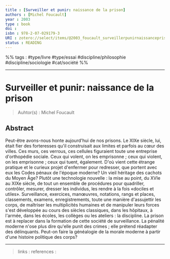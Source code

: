 ```yaml
---
title : [Surveiller et punir: naissance de la prison]
authors : [Michel Foucault]
year : 2003
type : book
doi : 
isbn : 978-2-07-029179-3
URI : zotero://select/items/@2003_foucault_surveillerpunirnaissanceprison
status : READING
---
```


%% tags : #type/livre #type/essai #discipline/philosophie #discipline/sociologie #cat/société  %% 

---

Surveiller et punir: naissance de la prison
===
> Auhtor(s) : Michel Foucault

## Abstract
Peut-être avons-nous honte aujourd'hui de nos prisons. Le XIXe siècle, lui, était fier des forteresses qu'il construisait aux limites et parfois au cœur des villes. Ces murs, ces verrous, ces cellules figuraient toute une entreprise d'orthopédie sociale. Ceux qui volent, on les emprisonne ; ceux qui violent, on les emprisonne ; ceux qui tuent, également. D'où vient cette étrange pratique et le curieux projet d'enfermer pour redresser, que portent avec eux les Codes pénaux de l'époque moderne? Un vieil héritage des cachots du Moyen Âge? Plutôt une technologie nouvelle : la mise au point, du XVIe au XIXe siècle, de tout un ensemble de procédures pour quadriller, contrôler, mesurer, dresser les individus, les rendre à la fois «dociles et utiles». Surveillance, exercices, manœuvres, notations, rangs et places, classements, examens, enregistrements, toute une manière d'assujettir les corps, de maîtriser les multiplicités humaines et de manipuler leurs forces s'est développée au cours des siècles classiques, dans les hôpitaux, à l'armée, dans les écoles, les collèges ou les ateliers : la discipline. La prison est à replacer dans la formation de cette société de surveillance. La pénalité moderne n'ose plus dire qu'elle punit des crimes ; elle prétend réadapter des délinquants. Peut-on faire la généalogie de la morale moderne à partir d'une histoire politique des corps?



---
> links : 
> references : 